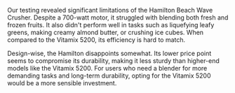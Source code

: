 Our testing revealed significant limitations of the Hamilton Beach Wave Crusher. Despite a 700-watt motor, it struggled with blending both fresh and frozen fruits. It also didn't perform well in tasks such as liquefying leafy greens, making creamy almond butter, or crushing ice cubes. When compared to the Vitamix 5200, its efficiency is hard to match. 

Design-wise, the Hamilton disappoints somewhat. Its lower price point seems to compromise its durability, making it less sturdy than higher-end models like the Vitamix 5200. For users who need a blender for more demanding tasks and long-term durability, opting for the Vitamix 5200 would be a more sensible investment.
